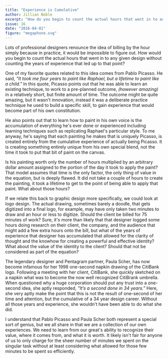 ```yaml
---
title: "Experience is Cumulative"
author: Jillian Noble
excerpt: "How do you begin to count the actual hours that went in to any given design without counting the years of experience that led up to that point?"
issue: 16
date: "2016-04-01"
figure: "megaphone.svg"
---
```


Lots of professional designers renounce the idea of billing by the hour simply because in practice, it would be impossible to figure out. How would you begin to count the actual hours that went in to any given design without counting the years of experience that led up to that point? 

One of my favorite quotes related to this idea comes from Pablo Picasso. He said, _"It took me four years to paint like Raphael, but a lifetime to paint like a child."_  In this quote, Picasso points out that he was able to learn an existing technique, to work to a pre-planned outcome, _(however amazing)_ in a relatively short, but finite amount of time. The outcome might be quite amazing, but it wasn't innovation, instead it was a deliberate practice technique he used to build a specific skill, to gain experience that would become part of his own constitution. 

He also points out that to learn how to paint in his own voice is the accumulation of everything he's ever done or experienced including learning techniques such as replicating Raphael's particular style. To me anyway, he's saying that each painting he makes that is uniquely Picasso, is created entirely from the cumulative experience of actually being Picasso. It is creating something entirely unique from his own special blend, not the time it took to put that bit of paint on the canvas.  

Is his painting worth only the number of hours multiplied by an arbitrary dollar amount assigned to the portion of the day it took to apply the paint? That model assumes that time is the only factor, the only thing of value in the equation, but is deeply flawed. It did not take a couple of hours to create the painting, it took a lifetime to get to the point of being able to apply that paint. What about those hours?

If we relate this back to graphic design more specifically, we could look at logo design. The actual drawing, sometimes barely a doodle, that gets digitized into a final logo, for example, may have only taken two minutes to draw and an hour or less to digitize. Should the client be billed for 75 minutes of work? Sure, it's more than likely that that designer logged some hours doing research on their client, the company, and the audience that might add a few extra hours onto the bill, but what of the years of experience that designer has accumulated that allowed for the clarity of thought and the knowhow for creating a powerful and effective identity? What about the value of the identity to the client? Should that not be considered as part of the equation? 

The legendary designer and Pentagram partner, Paula Scher, has now become infamous for her 1998 one-second napkin drawing of the CitiBank logo. Following a meeting with her client, CitiBank, she quickly sketched on a napkin what was to become the now well recognized CitiBrank umbrella. When questioned why a huge corporation should put any trust into a one-second idea, she aptly responded, _"It’s a second done in 34 years.”_ Here, she very aptly make the point that this is not the result of one-second of her time and attention, but the cumulative of a 34 year design career. Without all those years and experience, she wouldn't have been able to do what she did.

I understand that Pablo Picasso and Paula Scher both represent a special sort of genius, but we all share in that we are a collection of our own experiences. We need to learn from our great's ability to recognize their value, where it comes from, and what it is worth. It likely isn't fair for anyone of us to only charge for the sheer number of minutes we spent on the singular task without at least considering what allowed for those few minutes to be spent so efficiently. 
